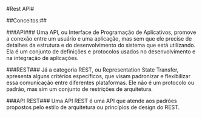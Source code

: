 #Rest API#

##Conceitos:##

###API###
    Uma API, ou Interface de Programação de Aplicativos, promove a conexão entre um  usuário e uma aplicação, mas sem que ele precise de detalhes da estrutura e do desenvolvimento do sistema que está utilizando. Ela é um conjunto de definições e protocolos usados no desenvolvimento e na integração de aplicações.

###REST###
    Já a categoria REST, ou Representation State Transfer, apresenta alguns critérios específicos, que visam padronizar e flexibilizar essa comunicação entre diferentes plataformas. Ele não é um protocolo ou padrão, mas sim um conjunto de restrições de arquitetura.

###API REST###
    Uma API REST é uma API que atende aos padrões propostos pelo estilo de arquitetura ou princípios de design do REST.